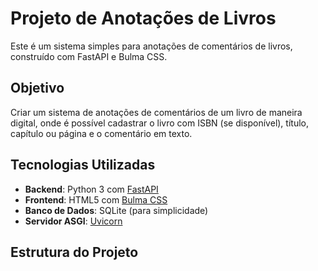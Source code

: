 # Projeto de Anotações de Livros

Este é um sistema simples para anotações de comentários de livros, construído com FastAPI e Bulma CSS.

## Objetivo

Criar um sistema de anotações de comentários de um livro de maneira digital, onde é possível cadastrar o livro com ISBN (se disponível), título, capítulo ou página e o comentário em texto.

## Tecnologias Utilizadas

- **Backend**: Python 3 com [FastAPI](https://fastapi.tiangolo.com/)
- **Frontend**: HTML5 com [Bulma CSS](https://bulma.io/)
- **Banco de Dados**: SQLite (para simplicidade)
- **Servidor ASGI**: [Uvicorn](https://www.uvicorn.org/)

## Estrutura do Projeto